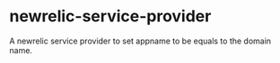 # newrelic-service-provider
A newrelic service provider to set appname to be equals to the domain name.
